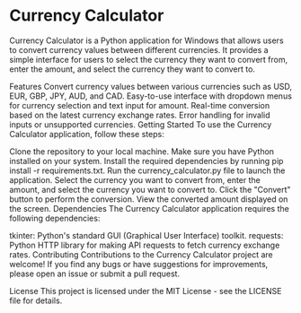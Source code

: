 # Currency Calculator
Currency Calculator is a Python application for Windows that allows users to convert currency values between different currencies. It provides a simple interface for users to select the currency they want to convert from, enter the amount, and select the currency they want to convert to.

Features
Convert currency values between various currencies such as USD, EUR, GBP, JPY, AUD, and CAD.
Easy-to-use interface with dropdown menus for currency selection and text input for amount.
Real-time conversion based on the latest currency exchange rates.
Error handling for invalid inputs or unsupported currencies.
Getting Started
To use the Currency Calculator application, follow these steps:

Clone the repository to your local machine.
Make sure you have Python installed on your system.
Install the required dependencies by running pip install -r requirements.txt.
Run the currency_calculator.py file to launch the application.
Select the currency you want to convert from, enter the amount, and select the currency you want to convert to.
Click the "Convert" button to perform the conversion.
View the converted amount displayed on the screen.
Dependencies
The Currency Calculator application requires the following dependencies:

tkinter: Python's standard GUI (Graphical User Interface) toolkit.
requests: Python HTTP library for making API requests to fetch currency exchange rates.
Contributing
Contributions to the Currency Calculator project are welcome! If you find any bugs or have suggestions for improvements, please open an issue or submit a pull request.

License
This project is licensed under the MIT License - see the LICENSE file for details.